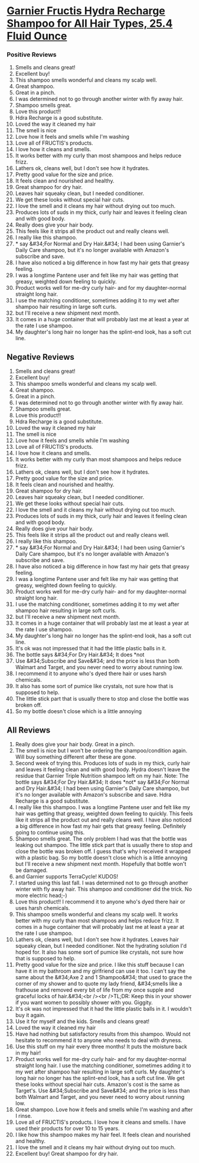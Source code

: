 # [Garnier Fructis Hydra Recharge Shampoo for All Hair Types, 25.4 Fluid Ounce](https://products.checkmycream.com/products/Garnier-Fructis-Hydra-Recharge-Shampoo-for-All-Hair-Types-25.4-Fluid-Ounce.html)

### Positive Reviews

<ol>
      <li>Smells and cleans great!</li>
      <li>Excellent buy!  </li>
      <li>This shampoo smells wonderful and cleans my scalp well.</li>
      <li>Great shampoo.</li>
      <li>Great in a pinch.</li>
      <li>I was determined not to go through another winter with fly away hair.</li>
      <li>Shampoo smells great.</li>
      <li>Love this product!!</li>
      <li>Hdra Recharge is a good substitute.</li>
      <li>Loved the way it cleaned my hair</li>
      <li>The smell is nice</li>
      <li>Love how it feels and smells while I&#x27;m washing</li>
      <li>Love all of FRUCTIS&#x27;s products.  </li>
      <li>I love how it cleans and smells.  </li>
      <li>It works better with my curly than most shampoos and helps reduce frizz.</li>
      <li>Lathers ok, cleans well, but I don&#x27;t see how it hydrates.</li>
      <li>Pretty good value for the size and price.</li>
      <li>It feels clean and nourished and healthy.</li>
      <li>Great shampoo for dry hair.</li>
      <li>Leaves hair squeaky clean, but I needed conditioner.</li>
      <li>We get these looks without special hair cuts.</li>
      <li>I love the smell and it cleans my hair without drying out too much.</li>
      <li>Produces lots of suds in my thick, curly hair and leaves it feeling clean and with good body.</li>
      <li>Really does give your hair body.  </li>
      <li>This feels like it strips all the product out and really cleans well.  </li>
      <li>I really like this shampoo.  </li>
      <li>* say &amp;#34;For Normal and Dry Hair.&amp;#34; I had been using Garnier&#x27;s Daily Care shampoo, but it&#x27;s no longer available with Amazon&#x27;s subscribe and save.</li>
      <li>I have also noticed a big difference in how fast my hair gets that greasy feeling.  </li>
      <li>I was a longtime Pantene user and felt like my hair was getting that greasy, weighted down feeling to quickly.</li>
      <li>Product works well for me-dry curly hair- and for my daughter-normal straight long hair.</li>
      <li>I use the matching conditioner, sometimes adding it to my wet after shampoo hair resulting in large soft curls.</li>
      <li>but I&#x27;ll receive a new shipment next month.</li>
      <li>It comes in a huge container that will probably last me at least a year at the rate I use shampoo.</li>
      <li>My daughter&#x27;s long hair no longer has the splint-end look, has a soft cut line.</li>
</ol>


<h2>Negative Reviews</h2>
<ol>
<li> Smells and cleans great!</li>
<li> Excellent buy!  </li>
<li> This shampoo smells wonderful and cleans my scalp well.</li>
<li> Great shampoo.</li>
<li> Great in a pinch.</li>
<li> I was determined not to go through another winter with fly away hair.</li>
<li> Shampoo smells great.</li>
<li> Love this product!!</li>
<li> Hdra Recharge is a good substitute.</li>
<li> Loved the way it cleaned my hair</li>
<li> The smell is nice</li>
<li> Love how it feels and smells while I&#x27;m washing</li>
<li> Love all of FRUCTIS&#x27;s products.  </li>
<li> I love how it cleans and smells.  </li>
<li> It works better with my curly than most shampoos and helps reduce frizz.</li>
<li> Lathers ok, cleans well, but I don&#x27;t see how it hydrates.</li>
<li> Pretty good value for the size and price.</li>
<li> It feels clean and nourished and healthy.</li>
<li> Great shampoo for dry hair.</li>
<li> Leaves hair squeaky clean, but I needed conditioner.</li>
<li> We get these looks without special hair cuts.</li>
<li> I love the smell and it cleans my hair without drying out too much.</li>
<li> Produces lots of suds in my thick, curly hair and leaves it feeling clean and with good body.</li>
<li> Really does give your hair body.  </li>
<li> This feels like it strips all the product out and really cleans well.  </li>
<li> I really like this shampoo.  </li>
<li> * say &amp;#34;For Normal and Dry Hair.&amp;#34; I had been using Garnier&#x27;s Daily Care shampoo, but it&#x27;s no longer available with Amazon&#x27;s subscribe and save.</li>
<li> I have also noticed a big difference in how fast my hair gets that greasy feeling.  </li>
<li> I was a longtime Pantene user and felt like my hair was getting that greasy, weighted down feeling to quickly.</li>
<li> Product works well for me-dry curly hair- and for my daughter-normal straight long hair.</li>
<li> I use the matching conditioner, sometimes adding it to my wet after shampoo hair resulting in large soft curls.</li>
<li> but I&#x27;ll receive a new shipment next month.</li>
<li> It comes in a huge container that will probably last me at least a year at the rate I use shampoo.</li>
<li> My daughter&#x27;s long hair no longer has the splint-end look, has a soft cut line.</li>
<li> It&#x27;s ok was not impressed that it had the little plastic balls in it.  </li>
<li> The bottle says &amp;#34;For Dry Hair.&amp;#34; It does *not</li>
<li> Use &amp;#34;Subscribe and Save&amp;#34; and the price is less than both Walmart and Target, and you never need to worry about running low.</li>
<li> I recommend it to anyone who&#x27;s dyed there hair or uses harsh chemicals.</li>
<li> It also has some sort of pumice like crystals, not sure how that is supposed to help.</li>
<li> The little stick part that is usually there to stop and close the bottle was broken off.</li>
<li> So my bottle doesn&#x27;t close which is a little annoying</li>
</ol>

<h2>All Reviews</h2>

<ol>
    <li> Really does give your hair body.  Great in a pinch.</li>
    <li> The smell is nice but I won&#x27;t be ordering the shampoo/condition again.  Will buy something different after these are gone.</li>
    <li> Second week of trying this. Produces lots of suds in my thick, curly hair and leaves it feeling clean and with good body. Hydra doesn&#x27;t leave the residue that Garnier Triple Nutrition shampoo left on my hair. Note: The bottle says &amp;#34;For Dry Hair.&amp;#34; It does *not* say &amp;#34;For Normal and Dry Hair.&amp;#34; I had been using Garnier&#x27;s Daily Care shampoo, but it&#x27;s no longer available with Amazon&#x27;s subscribe and save. Hdra Recharge is a good substitute.</li>
    <li> I really like this shampoo.  I was a longtime Pantene user and felt like my hair was getting that greasy, weighted down feeling to quickly. This feels like it strips all the product out and really cleans well.  I have also noticed a big difference in how fast my hair gets that greasy feeling.  Definitely going to continue using this.</li>
    <li> Shampoo smells great. The only problem I had was that the bottle was leaking out shampoo. The little stick part that is usually there to stop and close the bottle was broken off. I guess that&#x27;s why I received it wrapped with a plastic bag. So my bottle doesn&#x27;t close which is a little annoying but I&#x27;ll receive a new shipment next month. Hopefully that bottle won&#x27;t be damaged.</li>
    <li> and Garnier supports TerraCycle! KUDOS!</li>
    <li> I started using this last fall. I was determined not to go through another winter with fly away hair. This shampoo and conditioner did the trick. No more electric head;-)</li>
    <li> Love this product!! I recommend it to anyone who&#x27;s dyed there hair or uses harsh chemicals.</li>
    <li> This shampoo smells wonderful and cleans my scalp well. It works better with my curly than most shampoos and helps reduce frizz. It comes in a huge container that will probably last me at least a year at the rate I use shampoo.</li>
    <li> Lathers ok, cleans well, but I don&#x27;t see how it hydrates. Leaves hair squeaky clean, but I needed conditioner. Not the hydrating solution I&#x27;d hoped for.  It also has some sort of pumice like crystals, not sure how that is supposed to help.</li>
    <li> Pretty good value for the size and price. I like this stuff because I can have it in my bathroom and my girlfriend can use it too. I can&#x27;t say the same about the &amp;#34;Axe 2 and 1 Shampoo&amp;#34; that used to grace the corner of my shower and to quote my lady friend, &amp;#34;smells like a frathouse and removed every bit of life from my once supple and graceful locks of hair.&amp;#34;&lt;br /&gt;&lt;br /&gt;TL;DR: Keep this in your shower if you want women to possibly shower with you. Giggity.</li>
    <li> It&#x27;s ok was not impressed that it had the little plastic balls in it.  I wouldn&#x27;t buy it again.</li>
    <li> Use it for myself and the kids.  Smells and cleans great!</li>
    <li> Loved the way it cleaned my hair</li>
    <li> Have had nothing but satisfactory results from this shampoo.  Would not hesitate to recommend it to anyone who needs to deal with dryness.</li>
    <li> Use this stuff on my hair every three months! It puts the moisture back in my hair!</li>
    <li> Product works well for me-dry curly hair- and for my daughter-normal straight long hair. I use the matching conditioner, sometimes adding it to my wet after shampoo hair resulting in large soft curls. My daughter&#x27;s long hair no longer has the splint-end look, has a soft cut line. We get these looks without special hair cuts. Amazon&#x27;s cost is the same as Target&#x27;s. Use &amp;#34;Subscribe and Save&amp;#34; and the price is less than both Walmart and Target, and you never need to worry about running low.</li>
    <li> Great shampoo. Love how it feels and smells while I&#x27;m washing and after I rinse.</li>
    <li> Love all of FRUCTIS&#x27;s products.  I love how it cleans and smells.  I have used their products for over 10 to 15 years.</li>
    <li> I like how this shampoo makes my hair feel. It feels clean and nourished and healthy.</li>
    <li> I love the smell and it cleans my hair without drying out too much.</li>
    <li> Excellent buy!  Great shampoo for dry hair.</li>
</ol>





